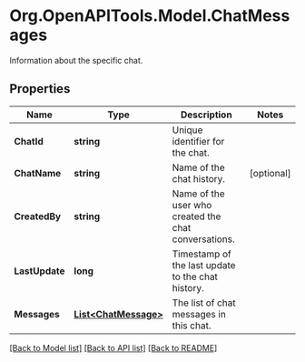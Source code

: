 # Org.OpenAPITools.Model.ChatMessages
Information about the specific chat.

## Properties

Name | Type | Description | Notes
------------ | ------------- | ------------- | -------------
**ChatId** | **string** | Unique identifier for the chat. | 
**ChatName** | **string** | Name of the chat history. | [optional] 
**CreatedBy** | **string** | Name of the user who created the chat conversations. | 
**LastUpdate** | **long** | Timestamp of the last update to the chat history. | 
**Messages** | [**List&lt;ChatMessage&gt;**](ChatMessage.md) | The list of chat messages in this chat. | 

[[Back to Model list]](../README.md#documentation-for-models) [[Back to API list]](../README.md#documentation-for-api-endpoints) [[Back to README]](../README.md)


